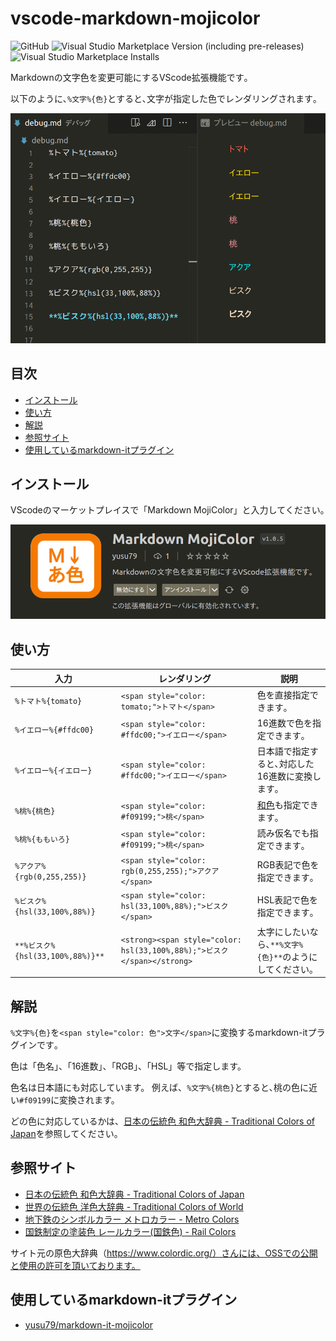 # vscode-markdown-mojicolor
![GitHub](https://img.shields.io/github/license/yusu79/vscode-markdown-mojicolor)
![Visual Studio Marketplace Version (including pre-releases)](https://img.shields.io/visual-studio-marketplace/v/yusu79.markdown-mojicolor)
![Visual Studio Marketplace Installs](https://img.shields.io/visual-studio-marketplace/i/yusu79.markdown-mojicolor)



Markdownの文字色を変更可能にするVScode拡張機能です｡

以下のように､`%文字%{色}`とすると､文字が指定した色でレンダリングされます｡

![](./images/intro.png)

<!-- omit in toc -->
## 目次
- [インストール](#インストール)
- [使い方](#使い方)
- [解説](#解説)
- [参照サイト](#参照サイト)
- [使用しているmarkdown-itプラグイン](#使用しているmarkdown-itプラグイン)


## インストール
VScodeのマーケットプレイスで「Markdown MojiColor」と入力してください｡

![](./images/markdown-mojicolor.png)


## 使い方
| 入力                             | レンダリング                                                            | 説明                                                     | 
| -------------------------------- | ----------------------------------------------------------------------- | -------------------------------------------------------- | 
| `%トマト%{tomato}`               | `<span style="color: tomato;">トマト</span>`                            | 色を直接指定できます｡                                   | 
| `%イエロー%{#ffdc00}`            | `<span style="color: #ffdc00;">イエロー</span>`                         | 16進数で色を指定できます｡                               | 
| `%イエロー%{イエロー}`           | `<span style="color: #ffdc00;">イエロー</span>`                         | 日本語で指定すると､対応した16進数に変換します｡         | 
| `%桃%{桃色}`                     | `<span style="color: #f09199;">桃</span>`                               | [和色](https://l.pg1x.com/X3e4)も指定できます｡          | 
| `%桃%{ももいろ}`                 | `<span style="color: #f09199;">桃</span>`                               | 読み仮名でも指定できます｡                               | 
| `%アクア%{rgb(0,255,255)}`       | `<span style="color: rgb(0,255,255);">アクア</span>`                    | RGB表記で色を指定できます｡                              | 
| `%ビスク%{hsl(33,100%,88%)}`     | `<span style="color: hsl(33,100%,88%);">ビスク</span>`                  | HSL表記で色を指定できます｡                              | 
| `**%ビスク%{hsl(33,100%,88%)}**` | `<strong><span style="color: hsl(33,100%,88%);">ビスク</span></strong>` | 太字にしたいなら､`**%文字%{色}**`のようにしてください｡ | 


## 解説
`%文字%{色}`を`<span style="color: 色">文字</span>`に変換するmarkdown-itプラグインです｡

色は「色名」、「16進数」、「RGB」、「HSL」等で指定します。

色名は日本語にも対応しています。
例えば、`%文字%{桃色}`とすると､桃の色に近い`#f09199`に変換されます。

どの色に対応しているかは、[日本の伝統色 和色大辞典 - Traditional Colors of Japan](https://l.pg1x.com/X3e4)を参照してください。


## 参照サイト
- [日本の伝統色 和色大辞典 - Traditional Colors of Japan](https://l.pg1x.com/X3e4)
- [世界の伝統色 洋色大辞典 - Traditional Colors of World](https://l.pg1x.com/eT5p)
- [地下鉄のシンボルカラー メトロカラー - Metro Colors](https://l.pg1x.com/kCcm)
- [国鉄制定の塗装色 レールカラー(国鉄色) - Rail Colors](https://l.pg1x.com/iyJ7)




サイト元の原色大辞典（https://www.colordic.org/）さんには、OSSでの公開と使用の許可を頂いております。


## 使用しているmarkdown-itプラグイン
- [yusu79/markdown-it-mojicolor](https://l.pg1x.com/sggo)
